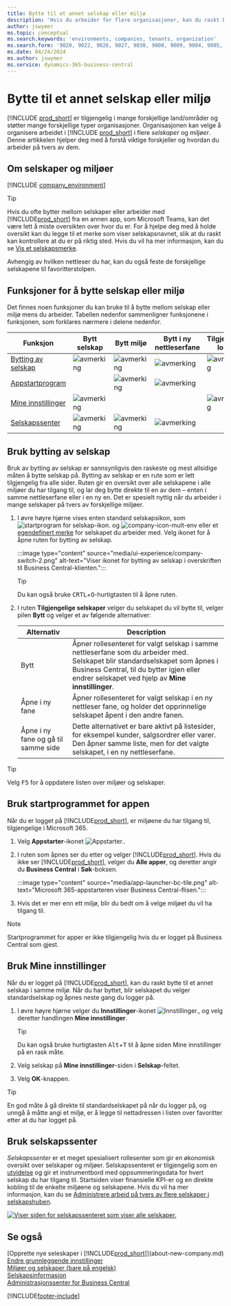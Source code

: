 ```yaml
---
title: Bytte til et annet selskap eller miljø
description: 'Hvis du arbeider for flere organisasjoner, kan du raskt bytte mellom miljøet og selskapene.'
author: jswymer
ms.topic: conceptual
ms.search.keywords: 'environments, companies, tenants, organization'
ms.search.form: '9020, 9022, 9026, 9027, 9030, 9000, 9009, 9004, 9005, 9024, 9006, 9007, 9010, 9016, 9017'
ms.date: 04/24/2024
ms.author: jswymer
ms.service: dynamics-365-business-central
---
```


# <a name="switching-to-another-company-or-environment"></a>Bytte til et annet selskap eller miljø

[!INCLUDE [prod_short](includes/prod_short.md)] er tilgjengelig i mange forskjellige land/områder og støtter mange forskjellige typer organisasjoner. Organisasjonen kan velge å organisere arbeidet i [!INCLUDE [prod_short](includes/prod_short.md)] i flere *selskaper* og *miljøer*. Denne artikkelen hjelper deg med å forstå viktige forskjeller og hvordan du arbeider på tvers av dem.

## <a name="about-companies-and-environments"></a>Om selskaper og miljøer

[!INCLUDE [company_environment](includes/company_environment.md)]

> [!TIP]
> Hvis du ofte bytter mellom selskaper eller arbeider med [!INCLUDE[prod_short](includes/prod_short.md)] fra en annen app, som Microsoft Teams, kan det være lett å miste oversikten over hvor du er. For å hjelpe deg med å holde oversikt kan du legge til et merke som viser selskapsnavnet, slik at du raskt kan kontrollere at du er på riktig sted. Hvis du vil ha mer informasjon, kan du se [Vis et selskapsmerke](admin-company-information.md#badge).
> 
> Avhengig av hvilken nettleser du har, kan du også feste de forskjellige selskapene til favoritterstolpen.  

<!--
[!INCLUDE [about-ui-learn](includes/about-ui-learn.md)]-->

## <a name="features-for-switching-company-or-environment"></a>Funksjoner for å bytte selskap eller miljø

Det finnes noen funksjoner du kan bruke til å bytte mellom selskap eller miljø mens du arbeider. Tabellen nedenfor sammenligner funksjonene i funksjonen, som forklares nærmere i delene nedenfor.

|Funksjon|Bytt selskap|Bytt miljø|Bytt i ny nettleserfane| Tilgjengelig lokalt|
|-------|--------------|------------------|-------------------------|----------------------|
|[Bytting av selskap](#use-the-company-switcher)|![avmerking](media/check.png "avmerking")|![avmerking](media/check.png "avmerking")|![avmerking](media/check.png "avmerking")|![avmerking](media/check.png "avmerking")|
|[Appstartprogram](#use-the-app-launcher)||![avmerking](media/check.png "avmerking")|![avmerking](media/check.png "avmerking")||
|[Mine innstillinger](#use-my-settings)|![avmerking](media/check.png "avmerking")|||![avmerking](media/check.png "avmerking")|
|[Selskapssenter](#use-company-hub)|![avmerking](media/check.png "avmerking")|![avmerking](media/check.png "avmerking")|![avmerking](media/check.png "avmerking")||

## <a name="use-the-company-switcher"></a>Bruk bytting av selskap

Bruk av bytting av selskap er sannsynligvis den raskeste og mest allsidige måten å bytte selskap på. Bytting av selskap er en rute som er lett tilgjengelig fra alle sider. Ruten gir en oversikt over alle selskapene i alle miljøer du har tilgang til, og lar deg bytte direkte til en av dem – enten i samme nettleserfane eller i en ny en. Det er spesielt nyttig når du arbeider i mange selskaper på tvers av forskjellige miljøer.

1. I øvre høyre hjørne vises enten standard selskapsikon, som ![startprogram for selskap-ikon.](media/ui-experience/company-icon.png "Viser ikonet for bytting av selskap som brukes når det er et enkelt miljø") og ![company-icon-mult-env](media/ui-experience/company-icon-multi-env.png "Viser ikonet for bytting av selskap som brukes når det er flere miljøer") eller et [egendefinert merke](admin-company-information.md#badge) for selskapet du arbeider med. Velg ikonet for å åpne ruten for bytting av selskap.

   :::image type="content" source="media/ui-experience/company-switch-2.png" alt-text="Viser ikonet for bytting av selskap i overskriften til Business Central-klienten.":::  

   > [!TIP]
   > Du kan også bruke <kbd>CRTL</kbd>+<kbd>O</kbd>-hurtigtasten til å åpne ruten.
2. I ruten **Tilgjengelige selskaper** velger du selskapet du vil bytte til, velger pilen **Bytt** og velger et av følgende alternativer:

   |Alternativ|Description|
   |------|-----------|
   |Bytt|Åpner rollesenteret for valgt selskap i samme nettleserfane som du arbeider med. Selskapet blir standardselskapet som åpnes i Business Central, til du bytter igjen eller endrer selskapet ved hjelp av **Mine innstillinger**. |
   |Åpne i ny fane|Åpner rollesenteret for valgt selskap i en ny nettleser fane, og holder det opprinnelige selskapet åpent i den andre fanen.|
   |Åpne i ny fane og gå til samme side|Dette alternativet er bare aktivt på listesider, for eksempel kunder, salgsordrer eller varer. Den åpner samme liste, men for det valgte selskapet, i en ny nettleserfane. |

> [!TIP]
> Velg <kbd>F5</kbd> for å oppdatere listen over miljøer og selskaper.

## <a name="use-the-app-launcher"></a>Bruk startprogrammet for appen

Når du er logget på [!INCLUDE[prod_short](includes/prod_short.md)], er miljøene du har tilgang til, tilgjengelige i Microsoft 365.  

1. Velg **Appstarter**-ikonet ![Appstarter.](media/app-launcher-icon.png "Appstarteren gir tilgang til flere funksjoner").
2. I ruten som åpnes ser du etter og velger [!INCLUDE[prod_short](includes/prod_short.md)]. Hvis du ikke ser [!INCLUDE[prod_short](includes/prod_short.md)], velger du **Alle apper**, og deretter angir du **Business Central** i **Søk**-boksen.

   :::image type="content" source="media/app-launcher-bc-tile.png" alt-text="Microsoft 365-appstarteren viser Business Central-flisen.":::  

3. Hvis det er mer enn ett miljø, blir du bedt om å velge miljøet du vil ha tilgang til.

> [!NOTE]
> Startprogrammet for apper er ikke tilgjengelig hvis du er logget på Business Central som gjest.

<!--
The following image shows tiles for accessing production and sandbox environments on the Dynamics 365 Home page.

:::image type="content" source="media/app-picker-environments.png" alt-text="The Dynamics 365 Home page showing production and sandbox environments.":::
-->
## <a name="use-my-settings"></a>Bruk Mine innstillinger

Når du er logget på [!INCLUDE[prod_short](includes/prod_short.md)], kan du raskt bytte til et annet selskap i samme miljø. Når du har byttet, blir selskapet du velger standardselskap og åpnes neste gang du logger på.

1. I øvre høyre hjørne velger du **Innstillinger**-ikonet ![Innstillinger.](media/ui-experience/settings_icon_small.png "Innstillinger-ikon for rollesenter"), og velg deretter handlingen **Mine innstillinger**.

    > [!TIP]
    > Du kan også bruke hurtigtasten <kbd>Alt</kbd>+<kbd>T</kbd> til å åpne siden Mine innstillinger på en rask måte.

2. Velg selskap på **Mine innstillinger**-siden i **Selskap**-feltet.  
3. Velg **OK**-knappen.

> [!TIP]
> En god måte å gå direkte til standardselskapet på når du logger på, og unngå å måtte angi et miljø, er å legge til nettadressen i listen over favoritter etter at du har logget på.

## <a name="use-company-hub"></a>Bruk selskapssenter

*Selskapssenter* er et meget spesialisert rollesenter som gir en økonomisk oversikt over selskaper og miljøer. Selskapssenteret er tilgjengelig som en [utvidelse](ui-extensions-company-hub.md) og gir et instrumentbord med oppsummeringsdata for hvert selskap du har tilgang til. Startsiden viser finansielle KPI-er og en direkte kobling til de enkelte miljøene og selskapene. Hvis du vil ha mer informasjon, kan du se [Administrere arbeid på tvers av flere selskaper i selskapshuben](company-hub.md).

[![Viser siden for selskapssenteret som viser alle selskaper.](media/company-hub.png)](media/company-hub.png#lightbox)  

## <a name="see-also"></a>Se også

[Opprette nye seleskaper i [!INCLUDE[prod_short](includes/prod_short.md)]](about-new-company.md)  
[Endre grunnleggende innstillinger](ui-change-basic-settings.md)  
[Miljøer og selskaper (bare på engelsk)](/dynamics365/business-central/dev-itpro/administration/tenant-environment-topology)  
[Selskapsinformasjon](admin-company-information.md)  
[Administrasjonssenter for Business Central](/dynamics365/business-central/dev-itpro/administration/tenant-admin-center)  

[!INCLUDE[footer-include](includes/footer-banner.md)]
